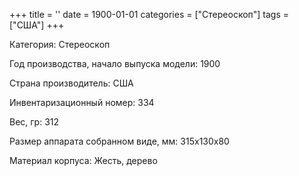 +++
title = ''
date = 1900-01-01
categories = ["Стереоскоп"]
tags = ["США"]
+++

Категория: Стереоскоп

Год производства, начало выпуска модели: 1900

Страна производитель: США

Инвентаризационный номер: 334

Вес, гр: 312

Размер аппарата  собранном виде, мм: 315х130х80

Материал корпуса: Жесть, дерево


